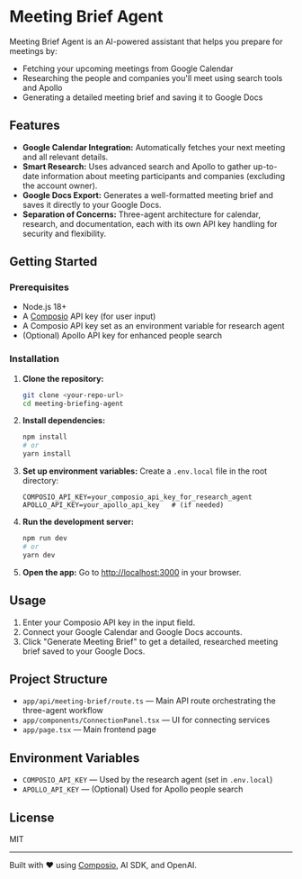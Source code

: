 # Meeting Brief Agent

Meeting Brief Agent is an AI-powered assistant that helps you prepare for meetings by:
- Fetching your upcoming meetings from Google Calendar
- Researching the people and companies you'll meet using search tools and Apollo
- Generating a detailed meeting brief and saving it to Google Docs

## Features
- **Google Calendar Integration:** Automatically fetches your next meeting and all relevant details.
- **Smart Research:** Uses advanced search and Apollo to gather up-to-date information about meeting participants and companies (excluding the account owner).
- **Google Docs Export:** Generates a well-formatted meeting brief and saves it directly to your Google Docs.
- **Separation of Concerns:** Three-agent architecture for calendar, research, and documentation, each with its own API key handling for security and flexibility.

## Getting Started

### Prerequisites
- Node.js 18+
- A [Composio](https://composio.dev/) API key (for user input)
- A Composio API key set as an environment variable for research agent
- (Optional) Apollo API key for enhanced people search

### Installation

1. **Clone the repository:**
   ```bash
   git clone <your-repo-url>
   cd meeting-briefing-agent
   ```
2. **Install dependencies:**
   ```bash
   npm install
   # or
   yarn install
   ```
3. **Set up environment variables:**
   Create a `.env.local` file in the root directory:
   ```env
   COMPOSIO_API_KEY=your_composio_api_key_for_research_agent
   APOLLO_API_KEY=your_apollo_api_key   # (if needed)
   ```
4. **Run the development server:**
   ```bash
   npm run dev
   # or
   yarn dev
   ```
5. **Open the app:**
   Go to [http://localhost:3000](http://localhost:3000) in your browser.

## Usage
1. Enter your Composio API key in the input field.
2. Connect your Google Calendar and Google Docs accounts.
3. Click "Generate Meeting Brief" to get a detailed, researched meeting brief saved to your Google Docs.

## Project Structure
- `app/api/meeting-brief/route.ts` — Main API route orchestrating the three-agent workflow
- `app/components/ConnectionPanel.tsx` — UI for connecting services
- `app/page.tsx` — Main frontend page

## Environment Variables
- `COMPOSIO_API_KEY` — Used by the research agent (set in `.env.local`)
- `APOLLO_API_KEY` — (Optional) Used for Apollo people search

## License
MIT

---

Built with ❤️ using [Composio](https://composio.dev/), AI SDK, and OpenAI.
